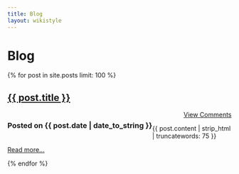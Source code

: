 ```yaml
---
title: Blog
layout: wikistyle
---
```


Blog
====

{% for post in site.posts limit: 100 %}
  <h2><a href="{{ post.url }}">{{ post.title }}</a></h2>
  <h3 class="datetext" style="float:left"> Posted on {{ post.date | date_to_string }} </h3>

  <span style="float:right"><a class="comments" data-disqus-identifier="{{ post.disqus_id }}" href="{{ post.url }}#disqus_thread">View Comments</a></span>

<div class="c">&nbsp;</div>
  <p>{{ post.content | strip_html | truncatewords: 75 }}</p>
  <p><a href="{{ post.url }}">Read more...</a></p>
{% endfor %}